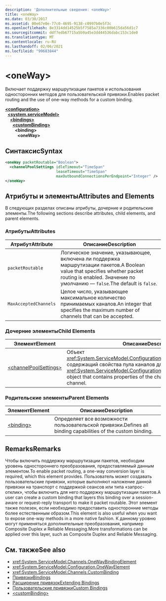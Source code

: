 ```yaml
---
description: 'Дополнительные сведения: <oneWay>'
title: <oneWay>
ms.date: 03/30/2017
ms.assetid: 00e67e0e-77c0-4695-9138-c0997b0e5f3c
ms.openlocfilehash: 8e3314dd14525b5f7585a7336c00b615da56d1c7
ms.sourcegitcommit: ddf7edb67715a5b9a45e3dd44536dabc153c1de0
ms.translationtype: MT
ms.contentlocale: ru-RU
ms.lasthandoff: 02/06/2021
ms.locfileid: "99683844"
---
```

# \<oneWay>

<span data-ttu-id="17482-102">Включает поддержку маршрутизации пакетов и использования односторонних методов для пользовательской привязки.</span><span class="sxs-lookup"><span data-stu-id="17482-102">Enables packet routing and the use of one-way methods for a custom binding.</span></span>  
  
[**\<configuration>**](../configuration-element.md)\
&nbsp;&nbsp;[**\<system.serviceModel>**](system-servicemodel.md)\
&nbsp;&nbsp;&nbsp;&nbsp;[**\<bindings>**](bindings.md)\
&nbsp;&nbsp;&nbsp;&nbsp;&nbsp;&nbsp;[**\<customBinding>**](custombinding.md)\
&nbsp;&nbsp;&nbsp;&nbsp;&nbsp;&nbsp;&nbsp;&nbsp;**\<binding>**\
&nbsp;&nbsp;&nbsp;&nbsp;&nbsp;&nbsp;&nbsp;&nbsp;&nbsp;&nbsp;**\<oneWay>**  
  
## <a name="syntax"></a><span data-ttu-id="17482-103">Синтаксис</span><span class="sxs-lookup"><span data-stu-id="17482-103">Syntax</span></span>  
  
```xml  
<oneWay packetRoutable="Boolean">
  <channelPoolSettings idleTimeout="TimeSpan"
                       leaseTimeout="TimeSpan"
                       maxOutboundConnectionsPerEndpoint="Integer" />
</oneWay>
```  
  
## <a name="attributes-and-elements"></a><span data-ttu-id="17482-104">Атрибуты и элементы</span><span class="sxs-lookup"><span data-stu-id="17482-104">Attributes and Elements</span></span>  

 <span data-ttu-id="17482-105">В следующих разделах описаны атрибуты, дочерние и родительские элементы.</span><span class="sxs-lookup"><span data-stu-id="17482-105">The following sections describe attributes, child elements, and parent elements.</span></span>  
  
### <a name="attributes"></a><span data-ttu-id="17482-106">Атрибуты</span><span class="sxs-lookup"><span data-stu-id="17482-106">Attributes</span></span>  
  
|<span data-ttu-id="17482-107">Атрибут</span><span class="sxs-lookup"><span data-stu-id="17482-107">Attribute</span></span>|<span data-ttu-id="17482-108">Описание</span><span class="sxs-lookup"><span data-stu-id="17482-108">Description</span></span>|  
|---------------|-----------------|  
|`packetRoutable`|<span data-ttu-id="17482-109">Логическое значение, указывающее, включена ли поддержка маршрутизации пакетов.</span><span class="sxs-lookup"><span data-stu-id="17482-109">A Boolean value that specifies whether packet routing is enabled.</span></span> <span data-ttu-id="17482-110">Значение по умолчанию — `false`.</span><span class="sxs-lookup"><span data-stu-id="17482-110">The default is `false`.</span></span>|  
|`MaxAcceptedChannels`|<span data-ttu-id="17482-111">Целое число, указывающее максимальное количество принимаемых каналов.</span><span class="sxs-lookup"><span data-stu-id="17482-111">An integer that specifies the maximum number of channels that can be accepted.</span></span>|  
  
### <a name="child-elements"></a><span data-ttu-id="17482-112">Дочерние элементы</span><span class="sxs-lookup"><span data-stu-id="17482-112">Child Elements</span></span>  
  
|<span data-ttu-id="17482-113">Элемент</span><span class="sxs-lookup"><span data-stu-id="17482-113">Element</span></span>|<span data-ttu-id="17482-114">Описание</span><span class="sxs-lookup"><span data-stu-id="17482-114">Description</span></span>|  
|-------------|-----------------|  
|[\<channelPoolSettings>](channelpoolsettings.md)|<span data-ttu-id="17482-115">Объект <xref:System.ServiceModel.Configuration.ChannelPoolSettingsElement>, содержащий свойства пула каналов для текущего канала.</span><span class="sxs-lookup"><span data-stu-id="17482-115">A <xref:System.ServiceModel.Configuration.ChannelPoolSettingsElement> object that contains properties of the channel pool for the current channel.</span></span>|  
  
### <a name="parent-elements"></a><span data-ttu-id="17482-116">Родительские элементы</span><span class="sxs-lookup"><span data-stu-id="17482-116">Parent Elements</span></span>  
  
|<span data-ttu-id="17482-117">Элемент</span><span class="sxs-lookup"><span data-stu-id="17482-117">Element</span></span>|<span data-ttu-id="17482-118">Описание</span><span class="sxs-lookup"><span data-stu-id="17482-118">Description</span></span>|  
|-------------|-----------------|  
|[\<binding>](bindings.md)|<span data-ttu-id="17482-119">Определяет все возможности пользовательской привязки.</span><span class="sxs-lookup"><span data-stu-id="17482-119">Defines all binding capabilities of the custom binding.</span></span>|  
  
## <a name="remarks"></a><span data-ttu-id="17482-120">Remarks</span><span class="sxs-lookup"><span data-stu-id="17482-120">Remarks</span></span>  

 <span data-ttu-id="17482-121">Чтобы включить поддержку маршрутизации пакетов, необходим уровень одностороннего преобразования, предоставляемый данным элементом.</span><span class="sxs-lookup"><span data-stu-id="17482-121">To enable packet routing, a one-way conversion layer is required, which this element provides.</span></span> <span data-ttu-id="17482-122">Пользователь может создавать пользовательские привязки, которые выполняют наложение данной привязки на транспорт с поддержкой сеансов или типа «запрос-отклик», чтобы включить для него поддержку маршрутизации пакетов.</span><span class="sxs-lookup"><span data-stu-id="17482-122">A user can create a custom binding that layers this binding over a session-aware or request-reply transport to make it packet routable.</span></span> <span data-ttu-id="17482-123">Этот элемент также полезен, если необходимо предоставить односторонние методы более естественным образом.</span><span class="sxs-lookup"><span data-stu-id="17482-123">This element is also useful when you want to expose one-way methods in a more native fashion.</span></span> <span data-ttu-id="17482-124">К данному уровню могут применяться дополнительные преобразования, например Composite Duplex и Reliable Messaging.</span><span class="sxs-lookup"><span data-stu-id="17482-124">More transformations can be applied over this layer, such as Composite Duplex and Reliable Messaging.</span></span>  
  
## <a name="see-also"></a><span data-ttu-id="17482-125">См. также</span><span class="sxs-lookup"><span data-stu-id="17482-125">See also</span></span>

- <xref:System.ServiceModel.Channels.OneWayBindingElement>
- <xref:System.ServiceModel.Configuration.OneWayElement>
- <xref:System.ServiceModel.Channels.CustomBinding>
- [<span data-ttu-id="17482-126">Привязки</span><span class="sxs-lookup"><span data-stu-id="17482-126">Bindings</span></span>](../../../wcf/bindings.md)
- [<span data-ttu-id="17482-127">Расширение привязок</span><span class="sxs-lookup"><span data-stu-id="17482-127">Extending Bindings</span></span>](../../../wcf/extending/extending-bindings.md)
- [<span data-ttu-id="17482-128">Пользовательские привязки</span><span class="sxs-lookup"><span data-stu-id="17482-128">Custom Bindings</span></span>](../../../wcf/extending/custom-bindings.md)
- [\<customBinding>](custombinding.md)
